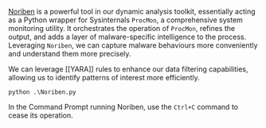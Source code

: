 [Noriben](https://github.com/Rurik/Noriben) is a powerful tool in our dynamic analysis toolkit, essentially acting as a Python wrapper for Sysinternals `ProcMon`, a comprehensive system monitoring utility. It orchestrates the operation of `ProcMon`, refines the output, and adds a layer of malware-specific intelligence to the process. Leveraging `Noriben`, we can capture malware behaviours more conveniently and understand them more precisely.

We can leverage [[YARA]] rules to enhance our data filtering capabilities, allowing us to identify patterns of interest more efficiently.

```cmd-session
python .\Noriben.py
```

In the Command Prompt running Noriben, use the `Ctrl+C` command to cease its operation.